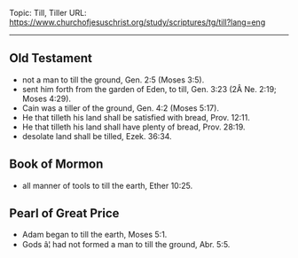Topic: Till, Tiller
URL: https://www.churchofjesuschrist.org/study/scriptures/tg/till?lang=eng

---

## Old Testament

- not a man to till the ground, Gen. 2:5 (Moses 3:5).
- sent him forth from the garden of Eden, to till, Gen. 3:23 (2Â Ne. 2:19; Moses 4:29).
- Cain was a tiller of the ground, Gen. 4:2 (Moses 5:17).
- He that tilleth his land shall be satisfied with bread, Prov. 12:11.
- He that tilleth his land shall have plenty of bread, Prov. 28:19.
- desolate land shall be tilled, Ezek. 36:34.

## Book of Mormon

- all manner of tools to till the earth, Ether 10:25.

## Pearl of Great Price

- Adam began to till the earth, Moses 5:1.
- Gods â¦ had not formed a man to till the ground, Abr. 5:5.

